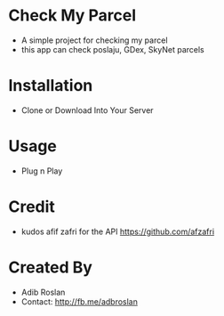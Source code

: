 # Check My Parcel
- A simple project for checking my parcel
- this app can check poslaju, GDex, SkyNet parcels
 
# Installation
- Clone or Download Into Your Server

# Usage
- Plug n Play

# Credit
- kudos afif zafri for the API https://github.com/afzafri

# Created By
- Adib Roslan
- Contact: http://fb.me/adbroslan
